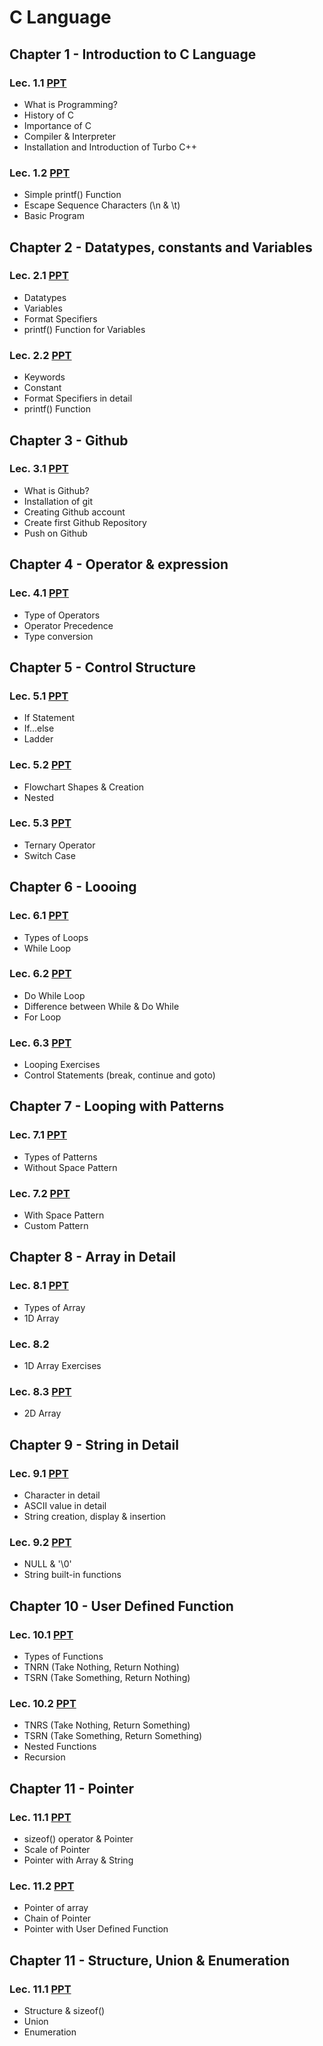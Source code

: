 # C Language

## Chapter 1 - Introduction to C Language

### Lec. 1.1 [PPT](ch_1/lec_1.1.pdf)

- What is Programming?
- History of C
- Importance of C
- Compiler & Interpreter
- Installation and Introduction of Turbo C++

### Lec. 1.2 [PPT](ch_1/lec_1.2.pdf)

- Simple printf() Function
- Escape Sequence Characters (\n & \t)
- Basic Program

## Chapter 2 - Datatypes, constants and Variables

### Lec. 2.1 [PPT](ch_2/lec_2.1.pdf)

- Datatypes
- Variables
- Format Specifiers
- printf() Function for Variables

### Lec. 2.2 [PPT](ch_2/lec_2.2.pdf)

- Keywords
- Constant
- Format Specifiers in detail
- printf() Function

## Chapter 3 - Github

### Lec. 3.1 [PPT](ch_3/Lec_3.1.pdf)

- What is Github?
- Installation of git
- Creating Github account
- Create first Github Repository
- Push on Github

## Chapter 4 - Operator & expression

### Lec. 4.1 [PPT](ch_4/Lec_4.1.pdf)

- Type of Operators
- Operator Precedence
- Type conversion

## Chapter 5 - Control Structure

### Lec. 5.1 [PPT](ch_5/Lec_5.1.pdf)

- If Statement
- If...else
- Ladder

### Lec. 5.2 [PPT](ch_5/Lec_5.2.pdf)

- Flowchart Shapes & Creation
- Nested

### Lec. 5.3 [PPT](ch_5/Lec_5.3.pdf)

- Ternary Operator
- Switch Case

## Chapter 6 - Loooing

### Lec. 6.1 [PPT](ch_6/Lec_6.1.pdf)

- Types of Loops
- While Loop

### Lec. 6.2 [PPT](ch_6/Lec_6.2.pdf)

- Do While Loop
- Difference between While & Do While
- For Loop

### Lec. 6.3 [PPT](ch_6/Lec_6.3.pdf)

- Looping Exercises
- Control Statements (break, continue and goto)

## Chapter 7 - Looping with Patterns

### Lec. 7.1 [PPT](ch_7/Lec_7.1.pdf)
- Types of Patterns
- Without Space Pattern

### Lec. 7.2 [PPT](ch_7/Lec_7.2.pdf)
- With Space Pattern
- Custom Pattern

## Chapter 8 - Array in Detail

### Lec. 8.1 [PPT](ch_8/Lec_8.1.pdf)

- Types of Array
- 1D Array

### Lec. 8.2

- 1D Array Exercises

### Lec. 8.3 [PPT](ch_8/Lec_8.3.pdf)

- 2D Array

## Chapter 9 - String in Detail

### Lec. 9.1 [PPT](ch_9/Lec_9.1.pdf)
- Character in detail
- ASCII value in detail
- String creation, display & insertion

### Lec. 9.2 [PPT](ch_9/Lec_9.2.pdf)
- NULL & '\0'
- String built-in functions

## Chapter 10 - User Defined Function

### Lec. 10.1 [PPT](ch_10/lec_10.1.c/Lec_10.1.pdf)
- Types of Functions
- TNRN (Take Nothing, Return Nothing)
- TSRN (Take Something, Return Nothing)

### Lec. 10.2 [PPT](ch_10/lec_10.2.c/Lec_10.2.pdf)
- TNRS (Take Nothing, Return Something)
- TSRN (Take Something, Return Something)
- Nested Functions
- Recursion

## Chapter 11 - Pointer

### Lec. 11.1 [PPT](ch_11/lec_11.1/Lec_11.1.pdf)
- sizeof() operator & Pointer
- Scale of Pointer
- Pointer with Array & String

### Lec. 11.2 [PPT](ch_11/lec_11.2/Lec_11.2.pdf)
- Pointer of array
- Chain of Pointer
- Pointer with User Defined Function

## Chapter 11 - Structure, Union & Enumeration

### Lec. 11.1 [PPT](ch_12/Lec_12.1.pdf)
- Structure & sizeof()
- Union
- Enumeration
